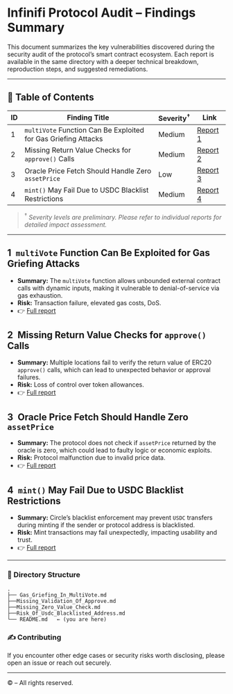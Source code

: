 # Infinifi Protocol Audit – Findings Summary

This document summarizes the key vulnerabilities discovered during the security audit of the protocol’s smart contract ecosystem. Each report is available in the same directory with a deeper technical breakdown, reproduction steps, and suggested remediations.

---

## 📑 Table of Contents

| ID | Finding Title                                                  | Severity<sup>†</sup> | Link                                               |
| -- | -------------------------------------------------------------- | -------------------- | -------------------------------------------------- |
| 1  | `multiVote` Function Can Be Exploited for Gas Griefing Attacks | Medium               | [Report 1](./Gas_Griefing_In_MultiVote.md)  |
| 2  | Missing Return Value Checks for `approve()` Calls              | Medium               | [Report 2](./Missing_Validation_Of_Approve.md)  |
| 3  | Oracle Price Fetch Should Handle Zero `assetPrice`             | Low                  | [Report 3](./Missing_Zero_Value_Check.md) |
| 4  | `mint()` May Fail Due to USDC Blacklist Restrictions           | Medium               | [Report 4](./Risk_Of_Usdc_Blacklisted_Address.md)     |

> <sup>†</sup> *Severity levels are preliminary. Please refer to individual reports for detailed impact assessment.*

---

## 1 `multiVote` Function Can Be Exploited for Gas Griefing Attacks

* **Summary:** The `multiVote` function allows unbounded external contract calls with dynamic inputs, making it vulnerable to denial-of-service via gas exhaustion.
* **Risk:** Transaction failure, elevated gas costs, DoS.
* 👉 [Full report](./Gas_Griefing_In_MultiVote.md)

## 2 Missing Return Value Checks for `approve()` Calls

* **Summary:** Multiple locations fail to verify the return value of ERC20 `approve()` calls, which can lead to unexpected behavior or approval failures.
* **Risk:** Loss of control over token allowances.
* 👉 [Full report](./Missing_Validation_Of_Approve.md)

## 3 Oracle Price Fetch Should Handle Zero `assetPrice`

* **Summary:** The protocol does not check if `assetPrice` returned by the oracle is zero, which could lead to faulty logic or economic exploits.
* **Risk:** Protocol malfunction due to invalid price data.
* 👉 [Full report](./Missing_Zero_Value_Check.md)

## 4 `mint()` May Fail Due to USDC Blacklist Restrictions

* **Summary:** Circle’s blacklist enforcement may prevent `USDC` transfers during minting if the sender or protocol address is blacklisted.
* **Risk:** Mint transactions may fail unexpectedly, impacting usability and trust.
* 👉 [Full report](./Risk_Of_Usdc_Blacklisted_Address.md)

---

### 📂 Directory Structure

```
.
├── Gas_Griefing_In_MultiVote.md
├──Missing_Validation_Of_Approve.md
├──Missing_Zero_Value_Check.md
├──Risk_Of_Usdc_Blacklisted_Address.md
└── README.md   ← (you are here)
```

### ✍️ Contributing

If you encounter other edge cases or security risks worth disclosing, please open an issue or reach out securely.

---

© <?= date('Y') ?> <?= $ownerName ?? "AuditDrop" ?> – All rights reserved.
